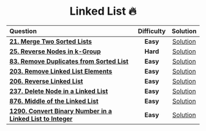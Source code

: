 <div align = "center">
  
# Linked List 🔥

  |Question|Difficulty|Solution|
  |:---- | :----: | :-----: |
  | [**21. Merge Two Sorted Lists**](https://leetcode.com/problems/merge-two-sorted-lists/) | **Easy** | [Solution](https://git.io/JPKF4)|
  | [**25. Reverse Nodes in k-Group**](https://leetcode.com/problems/reverse-nodes-in-k-group/) | **Hard** | [Solution](https://git.io/JPr2f)|
  | [**83. Remove Duplicates from Sorted List**](https://leetcode.com/problems/remove-duplicates-from-sorted-list/)|**Easy** | [Solution]()
  | [**203. Remove Linked List Elements**](https://leetcode.com/problems/remove-linked-list-elements/) | **Easy** | [Solution](https://git.io/J1tVY) |
  | [**206. Reverse Linked List**](https://leetcode.com/problems/reverse-linked-list/)| **Easy** | [Solution](https://git.io/JPV3B)|
  | [**237. Delete Node in a Linked List**](https://leetcode.com/problems/delete-node-in-a-linked-list/)| **Easy** | [Solution](https://git.io/JPgWd)|
  | [**876. Middle of the Linked List**](https://git.io/JPgle) | **Easy** | [Solution](https://git.io/JPgle) |
  | [**1290. Convert Binary Number in a Linked List to Integer**](https://leetcode.com/problems/convert-binary-number-in-a-linked-list-to-integer/)| **Easy** | [Solution](https://git.io/JPgaZ)|
  
</div>
